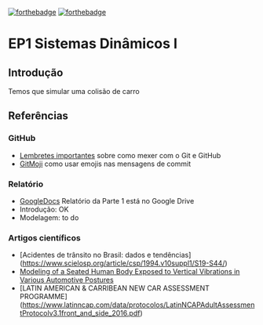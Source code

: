 [![forthebadge](https://forthebadge.com/images/badges/built-with-science.svg)](https://forthebadge.com) [![forthebadge](https://forthebadge.com/images/badges/pretty-risque.svg)](https://forthebadge.com)

# EP1 Sistemas Dinâmicos I

## Introdução

Temos que simular uma colisão de carro

## Referências

### GitHub

- [Lembretes importantes](./Primeiros_passos.md) sobre como mexer com o Git e GitHub  
- [GitMoji](https://gitmoji.carloscuesta.me/) como usar emojis nas mensagens de commit

### Relatório

- [GoogleDocs](https://docs.google.com/document/d/1OCPeX--nWaFGrolZmGS_LkGoKSdJ5N84zqZnsJw4B5c/edit?usp=sharing) Relatório da Parte 1 está no Google Drive
- Introdução: OK
- Modelagem: to do

### Artigos científicos

- [Acidentes de trânsito no Brasil: dados e tendências] (https://www.scielosp.org/article/csp/1994.v10suppl1/S19-S44/)
- [Modeling of a Seated Human Body Exposed to Vertical Vibrations in Various Automotive
Postures](https://pdfs.semanticscholar.org/e314/6dfa2ca316f51fbd3acae27c4d6997e5a1ee.pdf)
- [LATIN AMERICAN & CARRIBEAN NEW CAR ASSESSMENT PROGRAMME] (https://www.latinncap.com/data/protocolos/LatinNCAPAdultAssessmentProtocolv3.1front_and_side_2016.pdf)

